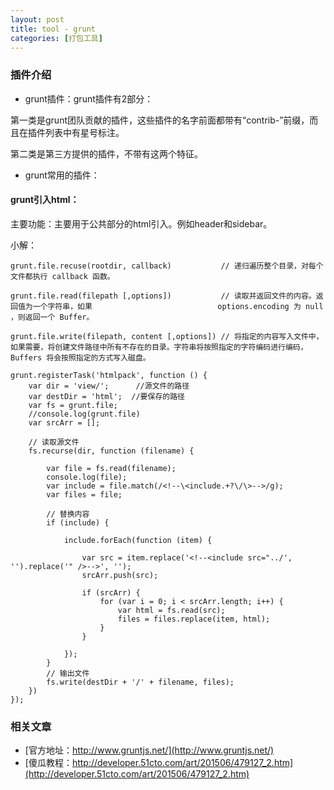 ```yaml
---
layout: post
title: tool - grunt
categories: [打包工具]
---
```


### 插件介绍

* grunt插件：grunt插件有2部分：

第一类是grunt团队贡献的插件，这些插件的名字前面都带有“contrib-”前缀，而且在插件列表中有星号标注。

第二类是第三方提供的插件，不带有这两个特征。

* grunt常用的插件：

#### grunt引入html：

主要功能：主要用于公共部分的html引入。例如header和sidebar。

小解：

```
grunt.file.recuse(rootdir, callback)           // 递归遍历整个目录，对每个文件都执行 callback 函数。

grunt.file.read(filepath [,options])           // 读取并返回文件的内容。返回值为一个字符串，如果                            options.encoding 为 null ，则返回一个 Buffer。

grunt.file.write(filepath, content [,options]) // 将指定的内容写入文件中，如果需要，将创建文件路径中所有不存在的目录。字符串将按照指定的字符编码进行编码，Buffers 将会按照指定的方式写入磁盘。
```

```
grunt.registerTask('htmlpack', function () {
    var dir = 'view/';      //源文件的路径
    var destDir = 'html';  //要保存的路径
    var fs = grunt.file;
    //console.log(grunt.file)
    var srcArr = [];

    // 读取源文件
    fs.recurse(dir, function (filename) {

        var file = fs.read(filename);
        console.log(file);
        var include = file.match(/<!--\<include.+?\/\>-->/g);
        var files = file;

        // 替换内容
        if (include) {

            include.forEach(function (item) {

                var src = item.replace('<!--<include src="../', '').replace('" />-->', '');
                srcArr.push(src);

                if (srcArr) {
                    for (var i = 0; i < srcArr.length; i++) {
                        var html = fs.read(src);
                        files = files.replace(item, html);
                    }
                }

            });
        }
        // 输出文件
        fs.write(destDir + '/' + filename, files);
    })
});
```

### 相关文章

* [官方地址：http://www.gruntjs.net/](http://www.gruntjs.net/)
* [傻瓜教程：http://developer.51cto.com/art/201506/479127_2.htm](http://developer.51cto.com/art/201506/479127_2.htm)